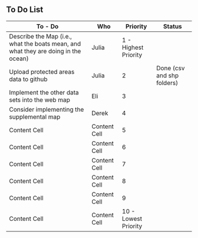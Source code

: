 ## To Do List

| To - Do  | Who |  Priority | Status |
| ------------- | ------------- | ------------- | ------------- |
| Describe the Map (i.e., what the boats mean, and what they are doing in the ocean)  | Julia  |  1 - Highest Priority |  |
| Upload protected areas data to github | Julia  |  2 | Done (csv and shp folders) |
| Implement the other data sets into the web map  | Eli  |  3 |  |
| Consider implementing the supplemental map  | Derek  |  4 |  |
| Content Cell  | Content Cell  |  5 |  |
| Content Cell  | Content Cell  |  6 |  |
| Content Cell  | Content Cell  |  7 |  |
| Content Cell  | Content Cell  |  8 |  |
| Content Cell  | Content Cell  |  9 |  |
| Content Cell  | Content Cell  |  10 - Lowest Priority |  |
